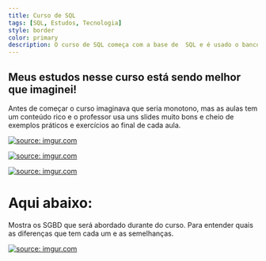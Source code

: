 ```yaml
---
title: Curso de SQL
tags: [SQL, Estudos, Tecnologia]
style: border
color: primary
description: O curso de SQL começa com a base de  SQL e é usado o banco de dados Microsoft Server com os dados da empresa Contoso. É um banco de dados que a Microsoft diposnibiliza para analises e estudos.
---
```


## Meus estudos nesse curso está sendo melhor que imaginei!
Antes de começar o curso imaginava que seria monotono, mas as aulas
tem um conteúdo rico e o professor usa uns slides muito bons e cheio de exemplos práticos e exercícios 
ao final de cada aula.

<a href="https://imgur.com/BdpdPhm"><img src="https://i.imgur.com/BdpdPhm.png" title="source: imgur.com" /></a>


<a href="https://imgur.com/ZO4nL5V"><img src="https://i.imgur.com/ZO4nL5V.png" title="source: imgur.com" /></a>

<a href="https://imgur.com/sjN1EpF"><img src="https://i.imgur.com/sjN1EpF.png" title="source: imgur.com" /></a>

# Aqui abaixo:
Mostra os SGBD que será abordado durante do curso.
Para entender quais as diferenças que tem cada um e as semelhanças.

<a href="https://imgur.com/RV3kT6G"><img src="https://i.imgur.com/RV3kT6G.png" title="source: imgur.com" /></a>



